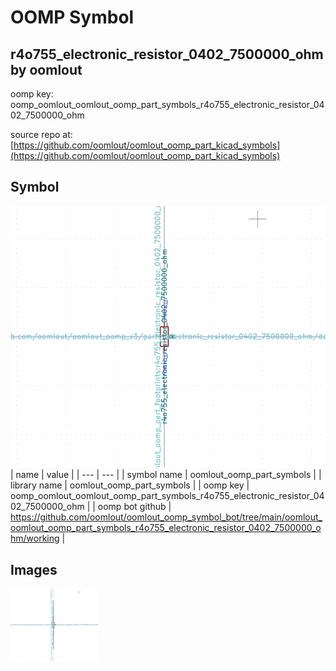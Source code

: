 # OOMP Symbol  
## r4o755_electronic_resistor_0402_7500000_ohm  by oomlout  
  
oomp key: oomp_oomlout_oomlout_oomp_part_symbols_r4o755_electronic_resistor_0402_7500000_ohm  
  
source repo at: [https://github.com/oomlout/oomlout_oomp_part_kicad_symbols](https://github.com/oomlout/oomlout_oomp_part_kicad_symbols)  
## Symbol  
  
[![working.png](working_600.png)](working.png)  
| name | value | 
| --- | --- | 
| symbol name | oomlout_oomp_part_symbols | 
| library name | oomlout_oomp_part_symbols | 
| oomp key | oomp_oomlout_oomlout_oomp_part_symbols_r4o755_electronic_resistor_0402_7500000_ohm | 
| oomp bot github | https://github.com/oomlout/oomlout_oomp_symbol_bot/tree/main/oomlout_oomlout_oomp_part_symbols_r4o755_electronic_resistor_0402_7500000_ohm/working | 
## Images  
  
[![working.png](working_140.png)](working.png)  
